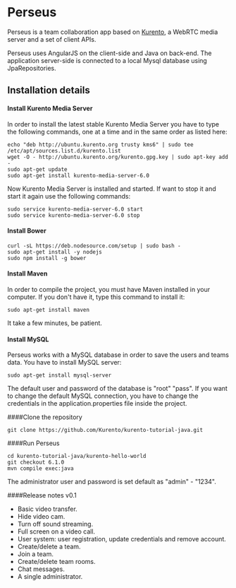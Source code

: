 Perseus
=================

Perseus is a team collaboration app based on [Kurento], a WebRTC media server and a set of client APIs.

Perseus uses AngularJS on the client-side and Java on back-end.
The application server-side is connected to a local Mysql database using JpaRepositories.


Installation details
---------------

#### Install Kurento Media Server
In order to install the latest stable Kurento Media Server you have to type the following commands, one at a time and in the same order as listed here:

```
echo "deb http://ubuntu.kurento.org trusty kms6" | sudo tee /etc/apt/sources.list.d/kurento.list
wget -O - http://ubuntu.kurento.org/kurento.gpg.key | sudo apt-key add -
sudo apt-get update
sudo apt-get install kurento-media-server-6.0
```
Now Kurento Media Server is installed and started. If want to stop it and start it again use the following commands:
```
sudo service kurento-media-server-6.0 start
sudo service kurento-media-server-6.0 stop
```

#### Install Bower
```
curl -sL https://deb.nodesource.com/setup | sudo bash -
sudo apt-get install -y nodejs
sudo npm install -g bower
```

#### Install Maven
In order to compile the project, you must have Maven installed in your computer. If you don't have it, type this command to install it:
```
sudo apt-get install maven
```
It take a few minutes, be patient.

#### Install MySQL
Perseus works with a MySQL database in order to save the users
and teams data. You have to install MySQL server:
```
sudo apt-get install mysql-server
```	
The default user and password of the database is "root" "pass". If you want to change the default MySQL connection, you have to change the credentials in the application.properties file inside the project.

####Clone the repository
```
git clone https://github.com/Kurento/kurento-tutorial-java.git
```

####Run Perseus
```
cd kurento-tutorial-java/kurento-hello-world
git checkout 6.1.0
mvn compile exec:java
```
The administrator user and password is set default as "admin" - "1234".

####Release notes
v0.1
* Basic video transfer.
* Hide video cam.
* Turn off sound streaming.
* Full screen on a video call.
* User system: user registration, update credentials and remove account.
* Create/delete a team.
* Join a team.
* Create/delete team rooms.
* Chat messages.
* A single administrator.

[Kurento]: http://kurento.org
